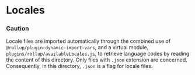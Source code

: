 # Locales

### Caution

Locale files are imported automatically through the combined use of `@rollup/plugin-dynamic-import-vars`, and a virtual module, `plugins/rollup/availableLocales.js`, to retrieve language codes by reading the content of this directory. Only files with `.json` extension are concerned. Consequently, in this directory, `.json` is a flag for locale files.
